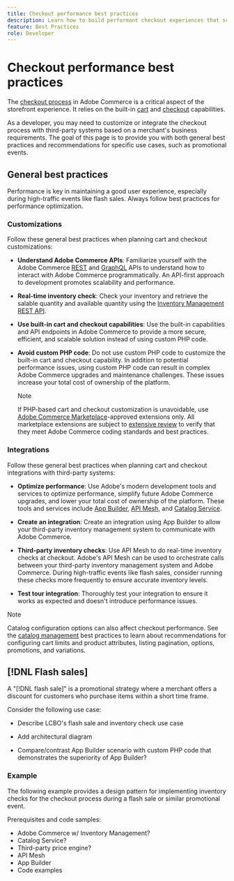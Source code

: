 ```yaml
---
title: Checkout performance best practices
description: Learn how to build performant checkout experiences that scale for your Adobe Commerce site.
feature: Best Practices
role: Developer
---
```


# Checkout performance best practices

The [checkout process](https://experienceleague.adobe.com/en/docs/commerce-admin/stores-sales/point-of-purchase/checkout/checkout-process) in Adobe Commerce is a critical aspect of the storefront experience. It relies on the built-in [cart](https://experienceleague.adobe.com/en/docs/commerce-admin/start/storefront/storefront#shopping-cart) and [checkout](https://experienceleague.adobe.com/en/docs/commerce-admin/start/storefront/storefront#checkout-page) capabilities.

As a developer, you may need to customize or integrate the checkout process with third-party systems based on a merchant's business requirements. The goal of this page is to provide you with both general best practices and recommendations for specific use cases, such as promotional events.

## General best practices

Performance is key in maintaining a good user experience, especially during high-traffic events like flash sales. Always follow best practices for performance optimization.

### Customizations

Follow these general best practices when planning cart and checkout customizations:

- **Understand Adobe Commerce APIs**: Familiarize yourself with the Adobe Commerce [REST](https://developer.adobe.com/commerce/webapi/rest/quick-reference/) and [GraphQL](https://developer.adobe.com/commerce/webapi/graphql/schema/) APIs to understand how to interact with Adobe Commerce programmatically. An API-first approach to development promotes scalability and performance.

- **Real-time inventory check**: Check your inventory and retrieve the salable quantity and available quantity using the [Inventory Management REST API](https://developer.adobe.com/commerce/webapi/rest/inventory/check-salable-quantity/).

- **Use built-in cart and checkout capabilities**: Use the built-in capabilities and API endpoints in Adobe Commerce to provide a more secure, efficient, and scalable solution instead of using custom PHP code.

- **Avoid custom PHP code**: Do not use custom PHP code to customize the built-in cart and checkout capability. In addition to potential performance issues, using custom PHP code can result in complex Adobe Commerce upgrades and maintenance challenges. These issues increase your total cost of ownership of the platform.

  >[!NOTE]
  >
  >If PHP-based cart and checkout customization is unavoidable, use [Adobe Commerce Marketplace](https://commercemarketplace.adobe.com/)-approved extensions only. All marketplace extensions are subject to [extensive review](https://developer.adobe.com/commerce/marketplace/guides/sellers/extension-quality-program/) to verify that they meet Adobe Commerce coding standards and best practices.

### Integrations

Follow these general best practices when planning cart and checkout integrations with third-party systems:

- **Optimize performance**: Use Adobe's modern development tools and services to optimize performance, simplify future Adobe Commerce upgrades, and lower your total cost of ownership of the platform. These tools and services include [App Builder](https://developer.adobe.com/commerce/extensibility/app-development/), [API Mesh](https://developer.adobe.com/graphql-mesh-gateway/), and [Catalog Service](https://experienceleague.adobe.com/en/docs/commerce-merchant-services/catalog-service/overview).

- **Create an integration**: Create an integration using App Builder to allow your third-party inventory management system to communicate with Adobe Commerce.

- **Third-party inventory checks**: Use API Mesh to do real-time inventory checks at checkout. Adobe's API Mesh can be used to orchestrate calls between your third-party inventory management system and Adobe Commerce. During high-traffic events like flash sales, consider running these checks more frequently to ensure accurate inventory levels.

- **Test tour integration**: Thoroughly test your integration to ensure it works as expected and doesn't introduce performance issues.

>[!NOTE]
>
>Catalog configuration options can also affect checkout performance. See the [catalog management](../planning/catalog-management.md) best practices to learn about recommendations for configuring cart limits and product attributes, listing pagination, options, promotions, and variations.

## [!DNL Flash sales]

A "[!DNL flash sale]" is a promotional strategy where a merchant offers a discount for customers who purchase items within a short time frame.

Consider the following use case:

- Describe LCBO's flash sale and inventory check use case

- Add architectural diagram

- Compare/contrast App Builder scenario with custom PHP code that demonstrates the superiority of App Builder?

### Example

The following example provides a design pattern for implementing inventory checks for the checkout process during a flash sale or similar promotional event.

Prerequisites and code samples:

- Adobe Commerce w/ Inventory Management?
- Catalog Service?
- Third-party price engine?
- API Mesh
- App Builder
- Code examples
